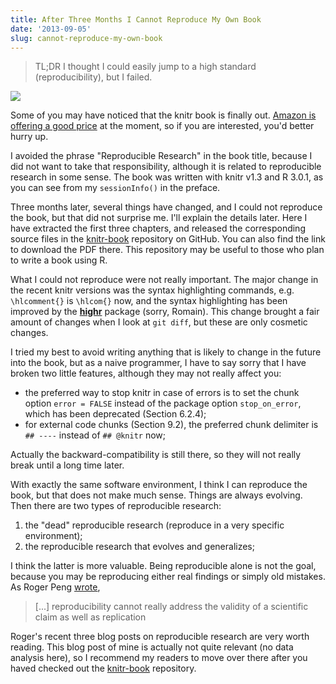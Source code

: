 ```yaml
---
title: After Three Months I Cannot Reproduce My Own Book
date: '2013-09-05'
slug: cannot-reproduce-my-own-book
---
```


> TL;DR I thought I could easily jump to a high standard (reproducibility), but I
  failed.

![](https://db.yihui.org/imgur/niyXcfk.gif)

Some of you may have noticed that the knitr book is finally out. [Amazon is
offering a good price](http://www.amazon.com/gp/product/1482203537) at the
moment, so if you are interested, you'd better hurry up.

I avoided the phrase "Reproducible Research" in the book title, because I
did not want to take that responsibility, although it is related to
reproducible research in some sense. The book was written with knitr v1.3
and R 3.0.1, as you can see from my `sessionInfo()` in the preface.

Three months later, several things have changed, and I could not reproduce
the book, but that did not surprise me. I'll explain the details later. Here
I have extracted the first three chapters, and released the corresponding
source files in the [knitr-book](https://github.com/yihui/knitr-book)
repository on GitHub. You can also find the link to download the PDF there.
This repository may be useful to those who plan to write a book using R.

What I could not reproduce were not really important. The major change in
the recent knitr versions was the syntax highlighting commands, e.g.
`\hlcomment{}` is `\hlcom{}` now, and the syntax highlighting has been
improved by the [**highr**](http://cran.r-project.org/package=highr) package
(sorry, Romain). This change brought a fair amount of changes when I look at
`git diff`, but these are only cosmetic changes.

I tried my best to avoid writing anything that is likely to change in the
future into the book, but as a naive programmer, I have to say sorry that I
have broken two little features, although they may not really affect you:

- the preferred way to stop knitr in case of errors is to set the chunk
  option `error = FALSE` instead of the package option `stop_on_error`,
  which has been deprecated (Section 6.2.4);
- for external code chunks (Section 9.2), the preferred chunk delimiter is
  `## ----` instead of `## @knitr` now;

Actually the backward-compatibility is still there, so they will not really
break until a long time later.

With exactly the same software environment, I think I can reproduce the
book, but that does not make much sense. Things are always evolving. Then
there are two types of reproducible research:

1. the "dead" reproducible research (reproduce in a very specific environment);
1. the reproducible research that evolves and generalizes;

I think the latter is more valuable. Being reproducible alone is not the
goal, because you may be reproducing either real findings or simply old
mistakes. As Roger Peng
[wrote](http://simplystatistics.org/2013/08/21/treading-a-new-path-for-reproducible-research-part-1/),

> [...] reproducibility cannot really address the validity of a scientific claim
as well as replication

Roger's recent three blog posts on reproducible research are very worth
reading. This blog post of mine is actually not quite relevant (no data
analysis here), so I recommend my readers to move over there after you haved
checked out the [knitr-book](https://github.com/yihui/knitr-book) repository.
